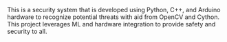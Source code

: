 This is a security system that is developed using Python, C++, and Arduino hardware to recognize potential threats with aid from OpenCV and Cython. This project leverages ML and hardware integration to provide safety and security to all.
